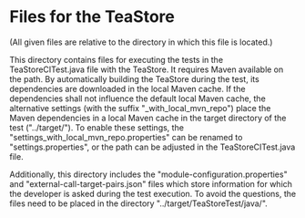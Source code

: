 # Files for the TeaStore

(All given files are relative to the directory in which this file is located.)

This directory contains files for executing the tests in the TeaStoreCITest.java file with the TeaStore. It requires Maven available on the path. By automatically building the TeaStore during the test, its dependencies are downloaded in the local Maven cache. If the dependencies shall not influence the default local Maven cache, the alternative settings (with the suffix "_with_local_mvn_repo") place the Maven dependencies in a local Maven cache in the target directory of the test ("../target/"). To enable these settings, the "settings_with_local_mvn_repo.properties" can be renamed to "settings.properties", or the path can be adjusted in the TeaStoreCITest.java file.

Additionally, this directory includes the "module-configuration.properties" and "external-call-target-pairs.json" files which store information for which the developer is asked during the test execution. To avoid the questions, the files need to be placed in the directory "../target/TeaStoreTest/java/".
